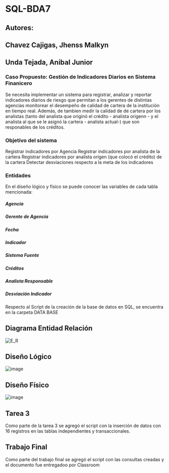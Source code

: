 # SQL-BDA7
## Autores:
## Chavez Cajigas, Jhenss Malkyn
## Unda Tejada, Anibal Junior
### Caso Propuesto: Gestión de Indicadores Diarios en Sistema Finanicero
Se necesita implementar un sistema para registrar, analizar y reportar indicadores diarios de riesgo que permitan a los gerentes de distintas agencias monitorear el desempeño de calidad de cartera de la institución en tiempo real. Además, de tambien medir la calidad de de cartera por los analistas (tanto del analista que originó el crédito - analista origenn - y el analista al que se le asignó la cartera - analista actual-) que son responables de los créditos.

### Objetivo del sistema
Registrar indicadores por Agencia
Registrar indicadores por analista de la cartera
Registrar indicadores por analista origen (que colocó el crédito) de la cartera
Detectar desviaciones respecto a la meta de los indicadores

### Entidades
En el diseño lógico y físico se puede conocer las variables de cada tabla mencionada:
##### Agencia
##### Gerente de Agencia
##### Fecha
##### Indicador
##### Sistema Fuente
##### Créditos
##### Analista Responsable
##### Desviación Indicador

Respecto al Script de la creación de la base de datos en SQL, se encuentra en la carpeta DATA BASE
## Diagrama Entidad Relación
![E_R](https://github.com/user-attachments/assets/dc05d7ee-86f2-4b0c-bb32-6162f4c15e2e)

## Diseño Lógico
![image](https://github.com/user-attachments/assets/2abaec96-b7f5-45c9-9596-e1825d1e9d37)

## Diseño Físico
![image](https://github.com/user-attachments/assets/8d17dca0-129b-45dd-aaf7-7a60e1181276)

## Tarea 3

Como parte de la tarea 3 se agregó el script con la inserción de datos con 16 registros en las tablas independientes y transaccionales.

## Trabajo Final

Como parte del trabajo final se agregó el script con las consultas creadas y el documento fue entregadoo por Classroom
